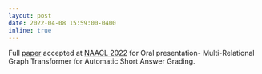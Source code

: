 ```yaml
---
layout: post
date: 2022-04-08 15:59:00-0400
inline: true
---
```

Full [paper](https://aclanthology.org/2022.naacl-main.146/) accepted at [NAACL 2022](https://2022.naacl.org/) for Oral presentation- Multi-Relational Graph Transformer for Automatic Short Answer Grading.

